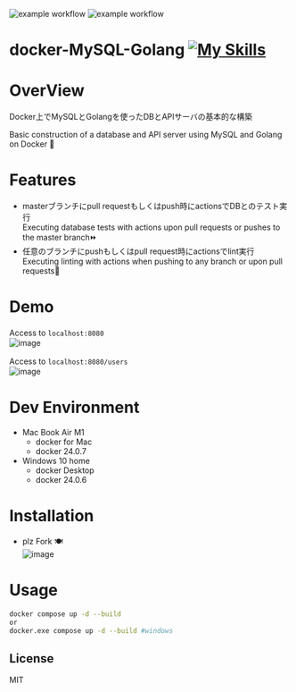 ![example workflow](https://github.com/ei-sugimoto/docker-Golang-MySQL/actions/workflows/server_test.yml/badge.svg)
![example workflow](https://github.com/ei-sugimoto/docker-Golang-MySQL/actions/workflows/go_lint.yml/badge.svg)

# docker-MySQL-Golang     [![My Skills](https://skillicons.dev/icons?i=mysql,go,docker)](https://skillicons.dev)



# OverView
Docker上でMySQLとGolangを使ったDBとAPIサーバの基本的な構築

Basic construction of a database and API server using MySQL and Golang on Docker 👋

# Features

- masterブランチにpull requestもしくはpush時にactionsでDBとのテスト実行 \
  Executing database tests with actions upon pull requests or pushes to the master branch⏩
- 任意のブランチにpushもしくはpull request時にactionsでlint実行\
  Executing linting with actions when pushing to any branch or upon pull requests🔎
# Demo
Access to ```localhost:8080```　\
![image](https://github.com/ei-sugimoto/docker-Golang-MySQL/assets/143775446/3b8d4515-993c-4676-9346-d6cb8ba80083)

Access to ```localhost:8080/users```　\
![image](https://github.com/ei-sugimoto/docker-Golang-MySQL/assets/143775446/e48ee75c-fb62-40fd-b770-3d2d13f7e96d)


# Dev  Environment
- Mac Book Air M1
  * docker for Mac
  * docker 24.0.7
- Windows 10 home
  * docker Desktop
  * docker  24.0.6

# Installation
- plz Fork 🍽️\
![image](https://github.com/ei-sugimoto/docker-Golang-MySQL/assets/143775446/9991cf47-db36-4548-80bd-b8595e97ef35)

# Usage

```bash
docker compose up -d --build
or
docker.exe compose up -d --build #windows
```

## License
MIT
